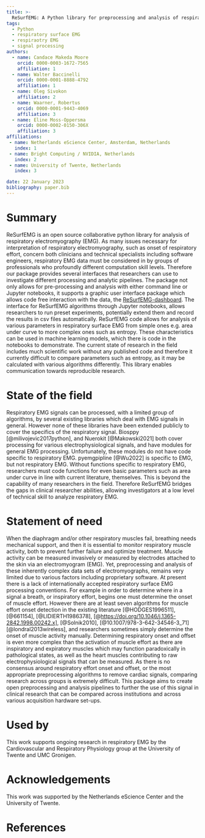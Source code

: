 ```yaml
---
title: >-
  ReSurfEMG: A Python library for preprocessing and analysis of respiratory EMG.
tags:
  - Python
  - respiratory surface EMG
  - respiraotry EMG
  - signal processing
authors:
  - name: Candace Makeda Moore
    orcid: 0000-0003-1672-7565
    affiliation: 1
  - name: Walter Baccinelli
    orcid: 0000-0001-8888-4792
    affiliation: 1
  - name: Oleg Sivokon
    affiliation: 2
  - name: Waarner, Robertus
    orcid: 0000-0001-9443-4069
    affiliation: 3
  - name: Eline Moss-Oppersma
    orcid: 0000-0002-0150-306X
    affiliation: 3
affiliations:
 - name: Netherlands eScience Center, Amsterdam, Netherlands
   index: 1
 - name: Bright Computing / NVIDIA, Netherlands
   index: 2
 - name: University of Twente, Netherlands
   index: 3

date: 22 January 2023
bibliography: paper.bib
---
```


# Summary


ReSurfEMG is an open source collaborative python library for analysis of respiratory electromyography (EMG).
 As many issues necessary for interpretation of respiratory electromyography, such as onset of respiratory effort, concern both clinicians and technical specialists including software engineers, respiratory EMG data must be considered in by groups of professionals who profoundly different computation skill levels. Therefore our package provides several interfaces that researchers can use to investigate different processing and analytic pipelines. The package not only allows for pre-processing and analysis with either command line or Jupyter notebooks, it supports a graphic user interface package which allows code free interaction with the data, the [ReSurfEMG-dashboard](https://github.com/ReSurfEMG/ReSurfEMG-dashboard). The interface for ReSurfEMG algorithms through Jupyter notebooks, allows researchers to run preset experiments, potentially extend them and record the results in csv files automatically.
ReSurfEMG code allows for analysis of various parameters in respiratory surface EMG from simple ones e.g. area under curve to more complex ones such as entropy. These characteristics can be used in machine learning models, which there is code in the notebooks to demonstrate. The current state of research in the field includes much scientific work without any published code and therefore it currently difficult to compare parameters such as entropy, as it may be calculated with various algorithms differently. This library enables communication towards reproducible research. 


# State of the field

Respiratory EMG signals can be processed, with a limited group of algorithms, by several existing libraries which deal with EMG signals in general. However none of these libraries have been extended publicly to cover the specifics of the respiratory signal. Biosppy [@milivojevic2017python], and Nuerokit [@Makowski2021] both cover processing for various electrophysiological signals, and have modules for general EMG processing. Unfortunately, these modules do not have code specific to respiratory EMG. pyemgpipline [@Wu2022] is specific to EMG, but not respiratory EMG. Without functions specific to respiratory EMG, researchers must code functions for even basic parameters such as area under curve in line with current literature, themselves. This is beyond the capability of many researchers in the field. Therefore ReSurfEMG bridges the gaps in clinical researcher abilities, allowing investigators at a low level of technical skill to analyze respiratory EMG.  


# Statement of need
When the diaphragm and/or other respiratory muscles fail, breathing needs mechanical support, and then it is essential to monitor respiratory muscle activity, both to prevent further failure and optimize treatment. Muscle activity can be measured invasively or measured by electrodes attached to the skin via an electromyogram (EMG). Yet, preprocessing and analysis of these inherently complex data sets of electromyographs, remains very limited due to various factors including proprietary software.
At present there is a lack of internationally accepted respiratory surface EMG processing conventions. For example in order to determine where in a signal a breath, or inspiratory effort, begins one must determine the onset of muscle effort. However there are at least seven algorithms for muscle effort onset detection in the existing literature  [@HODGES1996511], [@661154], [@LIDIERTH1986378], [@https://doi.org/10.1046/j.1365-2842.1998.00242.x], [@Solnik2010], [@10.1007/978-3-642-34546-3_71] [@londral2013wireless], and researchers sometimes simply determine the onset of muscle activity manually. Determining respiratory onset and offset is even more complex than the activation of muscle effort as there are inspiratory and expiratory muscles which may function paradoxically in pathological states, as well as the heart muscles contributing to raw electrophysiological signals that can be measured. As there is no consensus around respiratory effort onset and offset, or the most appropriate preprocessing algorithms to remove cardiac signals, comparing research across groups is extremely difficult. 
This package aims to create open preprocessing and analysis pipelines to further the use of this signal in clinical research that can be compared across institutions and across various acquisition hardware set-ups.  

# Used by

This work supports ongoing research in respiratory EMG by the Cardiovascular and Respiratory Physiology group at the University of Twente and UMC Gronigen. 

# Acknowledgements

This work was supported by the Netherlands eScience Center and the University of Twente.

# References
